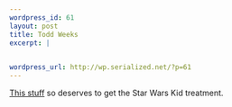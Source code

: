 ```yaml
--- 
wordpress_id: 61
layout: post
title: Todd Weeks
excerpt: |
  

wordpress_url: http://wp.serialized.net/?p=61
---
```

<a href="http://www.toddweeksmovies.com/Video%20Samples.htm">This stuff</a> so deserves to get the Star Wars Kid treatment.
